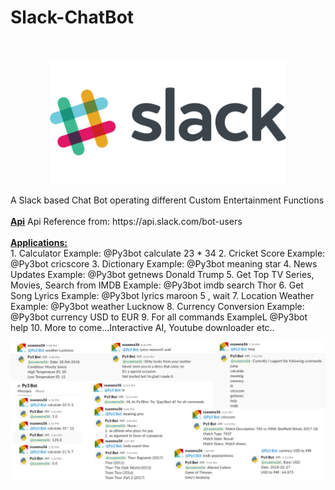 <p style="text-align:center;">
<h1> Slack-ChatBot</h1>
</p>
<br>
<p style="text-align:center;">
<img src='https://github.com/shubh3695/ChatBot-Slack/blob/master/slack-logo.png' weight="100" height="200" alt="Main Logo"/>
</p>
A Slack based Chat Bot operating different Custom Entertainment Functions
<br><br>
<b><u>Api</b></u>
Api Reference from: https://api.slack.com/bot-users
<br><br>
<b><u>Applications:</u></b>
<br>
1. Calculator Example: @Py3bot calculate 23 * 34
2. Cricket Score Example: @Py3bot cricscore
3. Dictionary Example: @Py3bot meaning star
4. News Updates Example: @Py3bot getnews Donald Trump
5. Get Top TV Series, Movies, Search from IMDB Example: @Py3bot imdb search Thor
6. Get Song Lyrics Example: @Py3bot lyrics maroon 5 , wait 
7. Location Weather Example: @Py3bot weather Lucknow
8. Currency Conversion Example: @Py3bot currency USD to EUR
9. For all commands ExampleL @Py3bot help
10. More to come...Interactive AI, Youtube downloader etc..
<br>
<p style="text-align:center;">
<img src='https://github.com/shubh3695/ChatBot-Slack/blob/master/Untitled.png' alt="Demo"/>
</p>
